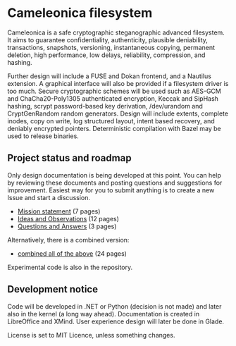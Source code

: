   Cameleonica filesystem
==========================

Cameleonica is a safe cryptographic steganographic advanced filesystem. It aims to guarantee confidentiality, authenticity, plausible deniability, transactions, snapshots, versioning, instantaneous copying, permanent deletion, high performance, low delays, reliability, compression, and hashing.

Further design will include a FUSE and Dokan frontend, and a Nautilus extension. A graphical interface will also be provided if a filesystem driver is too much. Secure cryptographic schemes will be used such as AES-GCM and ChaCha20-Poly1305 authenticated encryption, Keccak and SipHash hashing, scrypt password-based key derivation, /dev/urandom and CryptGenRandom random generators. Design will include extents, complete inodes, copy on write, log structured layout, intent based recovery, and deniably encrypted pointers. Deterministic compilation with Bazel may be used to release binaries. 

  Project status and roadmap
------------------------------

Only design documentation is being developed at this point. You can help by reviewing these documents and posting questions and suggestions for improvement. Easiest way for you to submit anything is to create a new Issue and start a discussion.

- [Mission statement](documentation/extracted-mission.pdf) (7 pages)
- [Ideas and Observations](documentation/extracted-ideas.pdf) (12 pages)
- [Questions and Answers](documentation/extracted-responses.pdf) (3 pages)

Alternatively, there is a combined version:

- [combined all of the above](documentation/combined.pdf) (24 pages)

Experimental code is also in the repository.

  Development notice
----------------------

Code will be developed in .NET or Python (decision is not made) and later also in the kernel (a long way ahead). Documentation is created in LibreOffice and XMind. User experience design will later be done in Glade.

License is set to MIT Licence, unless something changes.

